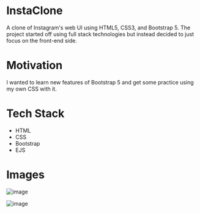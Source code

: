 # InstaClone

A clone of Instagram's web UI using HTML5, CSS3, and Bootstrap 5. The project started off using full stack
technologies but instead decided to just focus on the front-end side.

# Motivation

I wanted to learn new features of Bootstrap 5 and get some practice using my own CSS with it.

# Tech Stack

* HTML
* CSS
* Bootstrap
* EJS

# Images

![image](https://user-images.githubusercontent.com/32556354/109081095-8e645e80-76b6-11eb-8c5d-09028b59f612.png)

![image](https://user-images.githubusercontent.com/32556354/109081190-bc49a300-76b6-11eb-9779-2ba502fc9c93.png)